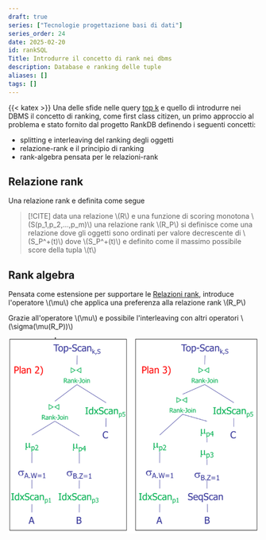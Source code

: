 ```yaml
---
draft: true
series: ["Tecnologie progettazione basi di dati"]
series_order: 24
date: 2025-02-20
id: rankSQL
Title: Introdurre il concetto di rank nei dbms
description: Database e ranking delle tuple
aliases: []
tags: []
---
```


{{< katex >}}
Una delle sfide nelle query [top k](/tecnologie_basi_dati/top_k_queries) e quello  di introdurre nei DBMS il concetto di ranking, come first class citizen, un primo approccio al problema e stato fornito dal progetto RankDB definendo i seguenti concetti:

- splitting e interleaving del ranking degli oggetti
- relazione-rank e il principio di ranking
- rank-algebra pensata per le relazioni-rank

## Relazione rank

Una relazione rank e definita come segue

>[!CITE] data una relazione \\(R\\) e una funzione di scoring monotona \\(S(p_1,p_2,...,p_m)\\)  una relazione rank  \\(R_P\\) si definisce come una relazione dove gli oggetti sono ordinati per valore decrescente di \\(S_P^+(t)\\) dove \\(S_P^+(t)\\) e definito come il massimo possibile score della tupla \\(t\\)

## Rank algebra

Pensata come estensione per supportare le [Relazioni rank](#relazione-rank), introduce l'operatore \\(\mu\\) che applica una preferenza alla relazione rank \\(R_P\\)

Grazie all'operatore \\(\mu\\) e possibile l'interleaving con altri operatori \\(\sigma(\mu(R_P))\\)

![](operatore_mu.png)
